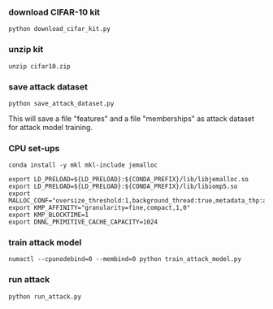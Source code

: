 ### download CIFAR-10 kit
```
python download_cifar_kit.py
```

### unzip kit
```
unzip cifar10.zip
```

### save attack dataset
```
python save_attack_dataset.py
```
This will save a file "features" and a file "memberships" as attack dataset for attack model training.

### CPU set-ups
```
conda install -y mkl mkl-include jemalloc
```
```
export LD_PRELOAD=${LD_PRELOAD}:${CONDA_PREFIX}/lib/libjemalloc.so
export LD_PRELOAD=${LD_PRELOAD}:${CONDA_PREFIX}/lib/libiomp5.so
export MALLOC_CONF="oversize_threshold:1,background_thread:true,metadata_thp:auto,dirty_decay_ms:9000000000,muzzy_decay_ms:9000000000"
export KMP_AFFINITY="granularity=fine,compact,1,0"
export KMP_BLOCKTIME=1
export DNNL_PRIMITIVE_CACHE_CAPACITY=1024
```

### train attack model
```
numactl --cpunodebind=0 --membind=0 python train_attack_model.py
```

### run attack
```
python run_attack.py
```

